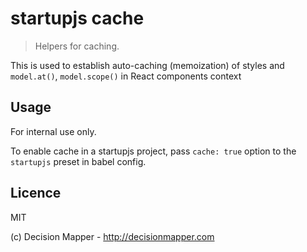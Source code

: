 # startupjs cache

> Helpers for caching.

This is used to establish auto-caching (memoization) of styles and `model.at()`, `model.scope()` in React components context

## Usage

For internal use only.

To enable cache in a startupjs project, pass `cache: true` option to the `startupjs` preset in babel config.

## Licence

MIT

(c) Decision Mapper - http://decisionmapper.com
